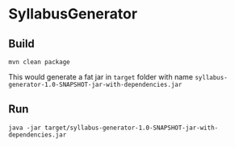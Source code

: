 # SyllabusGenerator

## Build
``mvn clean package``

This would generate a fat jar in `target` folder with name `syllabus-generator-1.0-SNAPSHOT-jar-with-dependencies.jar`

## Run
``java -jar target/syllabus-generator-1.0-SNAPSHOT-jar-with-dependencies.jar``
